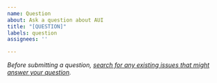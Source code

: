 ```yaml
---
name: Question
about: Ask a question about AUI
title: "[QUESTION]"
labels: question
assignees: ''

---
```


*Before submitting a question, [search for any existing issues that might answer your question](https://github.com/kkaja123/AlternativeUI/issues?q=is%3Aissue).*
